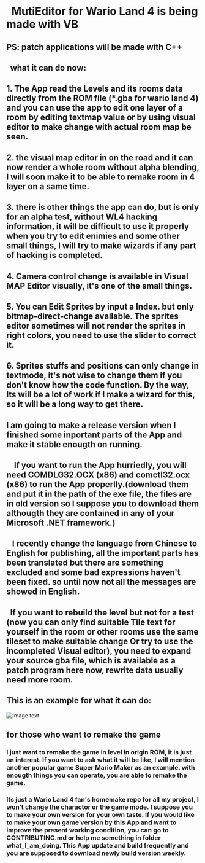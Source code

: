 #   MutiEditor for Wario Land 4 is being made with VB
## PS: patch applications will be made with C++
## 
##     what it can do now:
##      1. The App read the Levels and its rooms data directly from the ROM file (*.gba for wario land 4) and you can use the app to edit one layer of a room by editing textmap value or by using visual editor to make change with actual room map be seen.
##      2. the visual map editor in on the road and it can now render a whole room without alpha blending, I will soon make it to be able to remake room in 4 layer on a same time.
##      3. there is other things the app can do, but is only for an alpha test, without WL4 hacking information, it will be difficult to use it properly when you try to edit enimies and some other small things, I will try to make wizards if any part of hacking is completed.
##      4. Camera control change is available in Visual MAP Editor visually, it's one of the small things.
##      5. You can Edit Sprites by input a Index. but only bitmap-direct-change available. The sprites editor sometimes will not render the sprites in right colors, you need to use the slider to correct it.
##      6. Sprites stuffs and positions can only change in textmode, it's not wise to change them if you don't know how the code function. By the way, Its will be a lot of work if I make a wizard for this, so it will be a long way to get there. 
##
##      I am going to make a release version when I finished some inportant parts of the App and make it stable enougth on running.
##      If you want to run the App hurriedly, you will need COMDLG32.OCX (x86) and comctl32.ocx (x86) to run the App properlly.(download them and put it in the path of the exe file, the files are in old version so I suppose you to download them althougth they are contained in any of your Microsoft .NET framework.)
##    I recently change the language from Chinese to English for publishing, all the important parts has been translated but there are something excluded and some bad expressions haven't been fixed. so until now not all the messages are showed in English.
##      If you want to rebuild the level but not for a test (now you can only find suitable Tile text for yourself in the room or other rooms use the same tileset to make suitable change Or try to use the incompleted Visual editor), you need to expand your source gba file, which is available as a patch program here now, rewrite data usually need more room.
##      This is an example for what it can do:
![Image text](https://github.com/shinespeciall/WarioLand4MultiEditor/blob/master/screenshot.png)
## 
## for those who want to remake the game
### I just want to remake the game in level in origin ROM, it is just an interest. If you want to ask what it will be like, I will mention another popular game Super Mario Maker as an example. with enougth things you can operate, you are able to remake the game.
### Its just a Wario Land 4 fan's homemake repo for all my project, I won't change the charactor or the game mode. I suppose you to make your own version for your own taste. If you would like to make your own game version by this App and want to improve the present working condition, you can go to CONTRIBUTING.md or help me something in folder what_I_am_doing. This App update and build frequently and you are supposed to download newly build version weekly.
